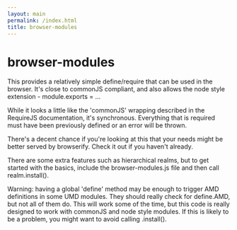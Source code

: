```yaml
---
layout: main
permalink: /index.html
title: browser-modules
---
```


<script type="text/javascript" src="browser-modules.js"></script>
<script type="text/javascript" src="install.js"></script>

browser-modules
===============

This provides a relatively simple define/require that can be used in the browser.  It's close
to commonJS compliant, and also allows the node style extension - module.exports = ...

While it looks a little like the 'commonJS' wrapping described in the RequireJS documentation,
it's synchronous.  Everything that is required must have been previously defined or an error
will be thrown.

There's a decent chance if you're looking at this that your needs might be better served by
browserify.  Check it out if you haven't already.

There are some extra features such as hierarchical realms, but to get started with the basics,
include the browser-modules.js file and then call realm.install().

Warning: having a global 'define' method may be enough to trigger AMD definitions in some UMD
modules. They should really check for define.AMD, but not all of them do. This will work some
of the time, but this code is really designed to work with commonJS and node style modules. If
this is likely to be a problem, you might want to avoid calling .install().
